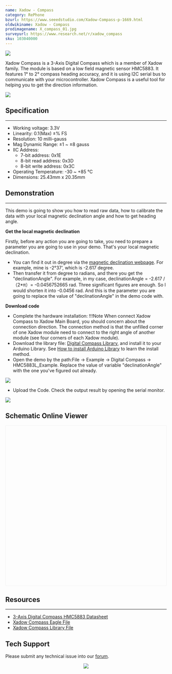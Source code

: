 ```yaml
---
name: Xadow - Compass
category: RePhone
bzurl: https://www.seeedstudio.com/Xadow-Compass-p-1669.html
oldwikiname: Xadow - Compass
prodimagename: X_compass_01.jpg
surveyurl: https://www.research.net/r/xadow_compass
sku: 103040000
---
```

![](https://files.seeedstudio.com/wiki/Xadow_Compass/img/X_compass_01.jpg)

Xadow Compass is a 3-Axis Digital Compass which is a member of Xadow family. The module is based on a low field magnetic sensor HMC5883. It features 1° to 2° compass heading accuracy, and it is using I2C serial bus to communicate with your microcontroller. Xadow Compass is a useful tool for helping you to get the direction information.

[![](https://files.seeedstudio.com/wiki/Seeed-WiKi/docs/images/300px-Get_One_Now_Banner-ragular.png)](https://www.seeedstudio.com/Xadow-Compass-p-1669.html)

## Specification
---
- Working voltage: 3.3V
- Linearity: 0.1(Max) ±% FS
- Resolution: 10 milli-gauss
- Mag Dynamic Range: ±1 ~ ±8 gauss
- IIC Address:
  - 7-bit address: 0x1E
  - 8-bit read address: 0x3D
  - 8-bit write address: 0x3C
- Operating Temperature: -30 ~ +85 °C
- Dimensions: 25.43mm x 20.35mm

## Demonstration
---
This demo is going to show you how to read raw data, how to calibrate the data with your local magnetic declination angle and how to get heading angle.

**Get the local magnetic declination**

Firstly, before any action you are going to take, you need to prepare a parameter you are going to use in your demo. That's your local magnetic declination.
- You can find it out in degree via the [magnetic declination webpage](http://www.magnetic-declination.com/). For example, mine is -2°37’, which is -2.617 degree.
- Then transfer it from degree to radians, and there you get the "declinationAngle". For example, in my case, declinationAngle = -2.617 / （2*π）= -0.0456752665 rad. Three significant figures are enough. So I would shorten it into -0.0456 rad. And this is the parameter you are going to replace the value of "declinationAngle" in the demo code with.

**Download code**
- Complete the hardware installation:
!!!Note
    When connect Xadow Compass to Xadow Main Board, you should concern about the connection direction. The connection method is that the unfilled corner of one Xadow module need to connect to the right angle of another module (see four corners of each Xadow module).
- Download the library file: [Digital Compass Library](https://github.com/Seeed-Studio/Grove_3Axis_Digital_Compass), and install it to your Arduino Library. See [How to install Arduino Library](http://wiki.seeedstudio.com/How_to_install_Arduino_Library) to learn the install method.
- Open the demo by the path:File -> Example -> Digital Compass -> HMC5883L_Example. Replace the value of variable "declinationAngle" with the one you've figured out already.

![](https://files.seeedstudio.com/wiki/Xadow_Compass/img/Xadow_Compass_Code.jpg)

- Upload the Code. Check the output result by opening the serial monitor.

![](https://files.seeedstudio.com/wiki/Xadow_Compass/img/Digital_Compass2.jpg)


## Schematic Online Viewer

<div class="altium-ecad-viewer" data-project-src="https://github.com/SeeedDocument/Xadow_Compass/raw/master/res/Xadow_Compass_Eagle_File.zip" style="border-radius: 0px 0px 4px 4px; height: 500px; border-style: solid; border-width: 1px; border-color: rgb(241, 241, 241); overflow: hidden; max-width: 1280px; max-height: 700px; box-sizing: border-box;" />
</div>


## Resources
---
- [3-Axis Digital Compass HMC5883 Datasheet](https://files.seeedstudio.com/wiki/Xadow_Compass/res/HMC5883.pdf)
- [Xadow Compass Eagle File](https://files.seeedstudio.com/wiki/Xadow_Compass/res/Xadow_Compass_Eagle_File.zip)
- [Xadow Compass Library File](https://github.com/Seeed-Studio/Grove_3Axis_Digital_Compass)

## Tech Support
Please submit any technical issue into our [forum](http://forum.seeedstudio.com/). <br /><p style="text-align:center"><a href="https://www.seeedstudio.com/act-4.html?utm_source=wiki&utm_medium=wikibanner&utm_campaign=newproducts" target="_blank"><img src="https://files.seeedstudio.com/wiki/Wiki_Banner/new_product.jpg" /></a></p>